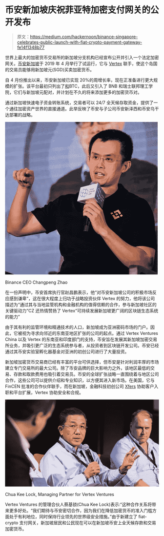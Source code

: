 # 币安新加坡庆祝菲亚特加密支付网关的公开发布

> 原文：<https://medium.com/hackernoon/binance-singapore-celebrates-public-launch-with-fiat-crypto-payment-gateway-fe14f1348b77>

世界上最大的加密货币交易所的新加坡分支机构已经宣布公开并引入一个法定加密网关。[币安新加坡](https://www.binance.sg/en)于 2019 年 4 月举行了试运行，它与 [Vertex](https://vertexventures.cn/) 联手，使这个岛国的交易员能够用新加坡元(SGD)买卖加密货币。

自 4 月份推出以来，币安新加坡已实现 20%的周增长率，现在正准备进行更大规模的扩张。该平台最初只列出了[和](https://cryptoslate.com/bitcoin-news/)BTC，此后又引入了 BNB 和瑞士联邦理工学院，它们与新加坡元配对，并计划在不久的将来添加更多的加密货币对。

通过新加坡快速电子资金转账系统，交易者可以 24/7 全天候存取资金，提供了一个通往加密资产世界的直接通道。此举反映了币安与子公司币安新泽西和币安乌干达部署的战略。

![](img/e4792aa9a062794afaa8d8ed4adc031a.png)

Binance CEO Changpeng Zhao

在一份声明中，币安首席执行官赵昌鹏表示，他“对币安新加坡公司的积极市场反应感到谦卑”，这在很大程度上归功于战略投资伙伴 Vertex 的努力，他将该公司描述为“通过其与当地监管机构和金融机构的值得信赖的合作，参与新加坡社区的关键驱动力”CZ 还热情赞扬了 Vertex“可持续发展新加坡更广阔的区块链生态系统的能力”

由于其有利的监管环境和精通技术的人口，新加坡成为亚洲密码市场的门户。因此，它被视为寻求向邻近的东南亚地区扩张的公司的起点。通过 Vertex Ventures China 以及 Vertex 的东南亚和印度部门的支持，币安旨在发展其新加坡加密交易所业务，并吸引更广泛的生态系统参与者，从投资者到区块链开发公司。币安已经通过其币安实验室孵化器基金对亚洲的初创公司进行了大量投资。

新加坡加密货币交易商已经有丰富的平台可供选择，但币安是针对利润丰厚的市场建立专门交易所的最大公司。除了币安品牌的巨大影响力之外，该地区最低的交易、存款和取款费用也吸引着交易员。币安的全球扩张战略一直围绕着与地区公司合作，这些公司可以提供介绍和专业知识，以方便其进入新市场。在美国，它与 FinCEN 批准的合作伙伴联手，而在新加坡，金融科技初创公司 [Xfers](https://www.xfers.com/) 协助客户入职和平台扩展，Vertex 协助安全和合规。

![](img/6902ccd57a5b9a14488b8cc2b4a5db84.png)

Chua Kee Lock, Managing Partner for Vertex Ventures

Vertex Ventures 的管理合伙人蔡基锁(Chua Kee Lock)表示:“这种合作关系将带来更多好处。“我们期待与币安密切合作，因为我们在降低加密货币的准入门槛方面处于有利地位，同时保持行业领先的世界级安全措施。”由于新建立了 fiat-crypto 支付网关，新加坡居民和公民现在可以在新加坡币安上全天候存款和交易加密货币。